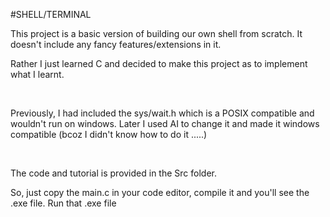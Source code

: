#SHELL/TERMINAL

<p>This project is a basic version of building our own shell from scratch. It doesn't include any fancy features/extensions in it.</p>
<p>Rather I just learned C and decided to make this project as to implement what I learnt.</p>
<br>
<p>Previously, I had included the sys/wait.h which is a POSIX compatible and wouldn't run on windows. Later I used AI to change it
and made it windows compatible (bcoz I didn't know how to do it .....)</p>
<br>
<p>The code and tutorial is provided in the Src folder.</p>
<p>So, just copy the main.c in your code editor, compile it and you'll see the .exe file. Run that .exe file</p>
